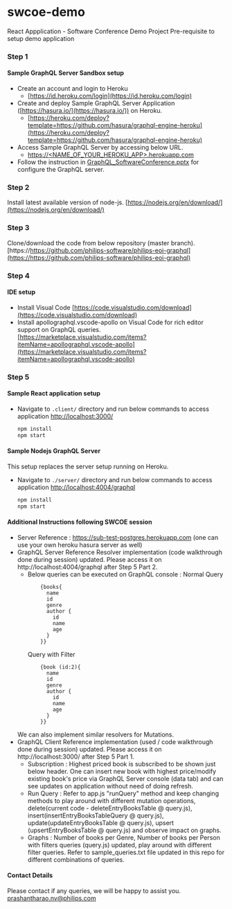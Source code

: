 # swcoe-demo 
React Appplication - Software Conference Demo Project
Pre-requisite to setup demo application

### Step 1
#### Sample GraphQL Server Sandbox setup
- Create an account and login to Heroku
	* [https://id.heroku.com/login](https://id.heroku.com/login)
- Create and deploy Sample GraphQL Server Application ([https://hasura.io/](https://hasura.io/)) on Heroku. 
	* [https://heroku.com/deploy?template=https://github.com/hasura/graphql-engine-heroku](https://heroku.com/deploy?template=https://github.com/hasura/graphql-engine-heroku)
- Access Sample GraphQL Server by accessing below URL.
	* [https://<NAME_OF_YOUR_HEROKU_APP>.herokuapp.com](http://herokuapp.com/)
- Follow the instruction in [GraphQL_SoftwareConference.pptx](GraphQL_SoftwareConference.pptx) for configure the GraphQL server.
	
### Step 2
Install latest available version of node-js.
	[https://nodejs.org/en/download/](https://nodejs.org/en/download/)

### Step 3
Clone/download the code from below repository (master branch).
	[https://https://github.com/philips-software/philips-eoi-graphql](https://https://github.com/philips-software/philips-eoi-graphql)

### Step 4
#### IDE setup
- Install Visual Code
	[https://code.visualstudio.com/download](https://code.visualstudio.com/download)
- Install apollographql.vscode-apollo on Visual Code for rich editor support on GraphQL queries.
	[https://marketplace.visualstudio.com/items?itemName=apollographql.vscode-apollo](https://marketplace.visualstudio.com/items?itemName=apollographql.vscode-apollo)
	

### Step 5
#### Sample React application setup
- Navigate to `.client/` directory and run below commands to access application [http://localhost:3000/](http://localhost:3000/)
	```bash
	npm install
	npm start
	```
#### Sample Nodejs GraphQL Server
This setup replaces the server setup running on Heroku.
- Navigate to `./server/` directory and run below commands to access application
[http://localhost:4004/graphql](http://localhost:4004/graphql)
	```bash
	npm install
	npm start
	```

#### Additional Instructions following SWCOE session
- Server Reference : https://sub-test-postgres.herokuapp.com (one can use your own heroku hasura server as well)
- GraphQL Server Reference Resolver implementation (code walkthrough done during session) updated. Please access it on http://localhost:4004/graphql after Step 5 Part 2.
	* Below queries can be executed on GraphQL console :
		Normal Query
		```
			{books{
			  name
			  id
			  genre
			  author {
				id
				name
				age
			  }
			}}
		```
		Query with Filter
		```
			{book (id:2){
			  name
			  id
			  genre
			  author {
				id
				name
				age
			  }
			}}
		```
	We can also implement similar resolvers for Mutations.
- GraphQL Client Reference implementation (used / code walkthrough done during session) updated. Please access it on http://localhost:3000/ after Step 5 Part 1.
	* Subscription : Highest priced book is subscribed to be shown just below header. One can insert new book with highest price/modify existing book's price via GraphQL Server 	console (data tab) and can see updates on application without need of doing refresh.
	* Run Query : Refer to app.js "runQuery" method and keep changing methods to play around with different mutation operations, delete(current code - deleteEntryBooksTable @ query.js), insert(insertEntryBooksTableQuery @ query.js), update(updateEntryBooksTable @ query.js), upsert (upsertEntryBooksTable @ query.js) and observe impact on graphs.
	* Graphs : Number of books  per Genre, Number of books per Person with filters queries (query.js) updated, play around with different filter queries. Refer to sample_queries.txt file updated in this repo for different combinations of queries.
	
#### Contact Details
Please contact if any queries, we will be happy to assist you.
prashantharao.nv@philips.com
